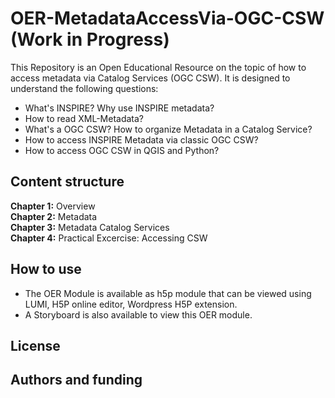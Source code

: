 # OER-MetadataAccessVia-OGC-CSW (Work in Progress)
This Repository is an Open Educational Resource on the topic of how to access metadata via Catalog Services (OGC CSW). It is designed to understand the following questions:
* What's INSPIRE? Why use INSPIRE metadata?
* How to read XML-Metadata?
* What's a OGC CSW? How to organize Metadata in a Catalog Service?
* How to access INSPIRE Metadata via classic OGC CSW?
* How to access OGC CSW in QGIS and Python?

## Content structure
__Chapter 1:__ Overview  
__Chapter 2:__ Metadata  
__Chapter 3:__ Metadata Catalog Services  
__Chapter 4:__ Practical Excercise: Accessing CSW  

## How to use
* The OER Module is available as h5p module that can be viewed using LUMI, H5P online editor, Wordpress H5P extension.
* A Storyboard is also available to view this OER module.  

## License

## Authors and funding
